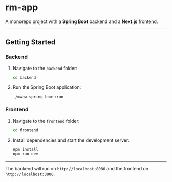 # **rm-app**

A monorepo project with a **Spring Boot** backend and a **Next.js** frontend.

---

## **Getting Started**

### **Backend**

1. Navigate to the `backend` folder:
   ```bash
   cd backend
   ```
2. Run the Spring Boot application:
   ```bash
   ./mvnw spring-boot:run
   ```

### **Frontend**

1. Navigate to the `frontend` folder:
   ```bash
   cd frontend
   ```
2. Install dependencies and start the development server:
   ```bash
   npm install
   npm run dev
   ```

---

The backend will run on `http://localhost:8080` and the frontend on `http://localhost:3000`.
